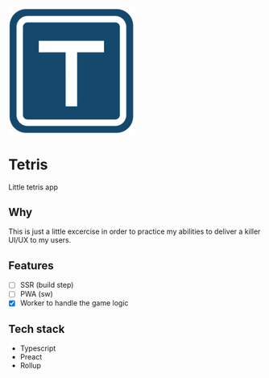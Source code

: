 <img src="./logo.svg" width="250"/>

# Tetris

Little tetris app

## Why

This is just a little excercise in order to practice my abilities to deliver
a killer UI/UX to my users.

## Features

- [ ] SSR (build step)
- [ ] PWA (sw)
- [x] Worker to handle the game logic

## Tech stack

- Typescript
- Preact
- Rollup
